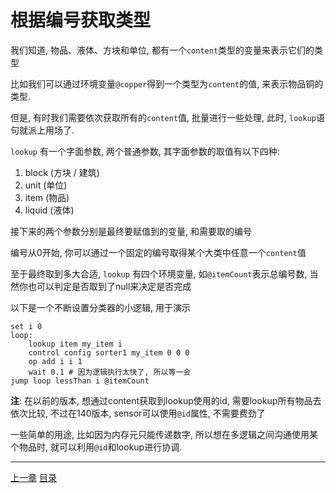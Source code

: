 # 根据编号获取类型
我们知道, 物品、液体、方块和单位, 都有一个`content`类型的变量来表示它们的类型

比如我们可以通过环境变量`@copper`得到一个类型为`content`的值, 来表示物品铜的类型.

但是, 有时我们需要依次获取所有的`content`值, 批量进行一些处理,
此时, `lookup`语句就派上用场了.

`lookup` 有一个字面参数, 两个普通参数, 其字面参数的取值有以下四种:

1. block (方块 / 建筑)
2. unit (单位)
3. item (物品)
4. liquid (液体)

接下来的两个参数分别是最终要赋值到的变量, 和需要取的编号

编号从0开始, 你可以通过一个固定的编号取得某个大类中任意一个`content`值

至于最终取到多大合适, `lookup` 有四个环境变量, 如`@itemCount`表示总编号数,
当然你也可以判定是否取到了null来决定是否完成

以下是一个不断设置分类器的小逻辑, 用于演示

```
set i 0
loop:
    lookup item my_item i
    control config sorter1 my_item 0 0 0
    op add i i 1
    wait 0.1 # 因为逻辑执行太快了, 所以等一会
jump loop lessThan i @itemCount
```

**注**: 在以前的版本, 想通过content获取到lookup使用的id, 需要lookup所有物品去依次比较,
不过在140版本, sensor可以使用`@id`属性, 不需要费劲了

一些简单的用途, 比如因为内存元只能传递数字,
所以想在多逻辑之间沟通使用某个物品时, 就可以利用`@id`和lookup进行协调.

---
[上一章](./12-other-control-flow.md)
[目录](./README.md)
